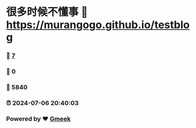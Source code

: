 # 很多时候不懂事 :link: https://murangogo.github.io/testblog 
### :page_facing_up: [7](https://murangogo.github.io/testblog/tag.html) 
### :speech_balloon: 0 
### :hibiscus: 5840 
### :alarm_clock: 2024-07-06 20:40:03 
### Powered by :heart: [Gmeek](https://github.com/Meekdai/Gmeek)
